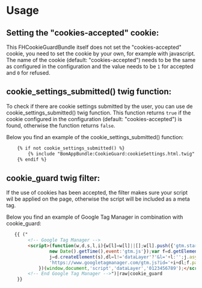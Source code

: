 Usage
=====

## Setting the "cookies-accepted" cookie:
This FHCookieGuardBundle itself does not set the "cookies-accepted" cookie, you need to set the cookie by your own, for example with javascript. The name of the cookie (default: "cookies-accepted") needs to be the same as configured in the configuration and the value needs to be ```1``` for accepted and ```0``` for 
refused.

## cookie_settings_submitted() twig function:
To check if there are cookie settings submitted by the user, you can use de cookie_settings_submitted() twig function. This function returns ```true``` if the cookie configured in the configuration (default: "cookies-accepted") is found, otherwise the function returns ```false```.

Below you find an example of the cookie_settings_submitted() function:

```html
    {% if not cookie_settings_submitted() %}
        {% include "BomAppBundle:CookieGuard:cookieSettings.html.twig" %}
    {% endif %}
```

## cookie_guard twig filter:
If the use of cookies has been accepted, the filter makes sure your script wil be applied on the page, otherwise the script will be included as a meta tag. 

Below you find an example of Google Tag Manager in combination with cookie_guard:

```html
   {{ ("
        <!-- Google Tag Manager -->
        <script>(function(w,d,s,l,i){w[l]=w[l]||[];w[l].push({'gtm.start':
                new Date().getTime(),event:'gtm.js'});var f=d.getElementsByTagName(s)[0],
                j=d.createElement(s),dl=l!='dataLayer'?'&l='+l:'';j.async=true;j.src=
                'https://www.googletagmanager.com/gtm.js?id='+i+dl;f.parentNode.insertBefore(j,f);
            })(window,document,'script','dataLayer','0123456789');</script>
        <!-- End Google Tag Manager -->")|raw|cookie_guard
    }}
